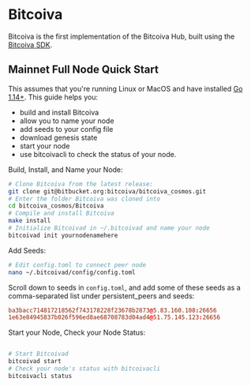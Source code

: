 # Bitcoiva

Bitcoiva is the first implementation of the Bitcoiva Hub, built using the [Bitcoiva SDK](https://github.com/BITCOIVA/Bitcoiva-sdk).
## Mainnet Full Node Quick Start

This assumes that you're running Linux or MacOS and have installed [Go 1.14+](https://golang.org/dl/).  This guide helps you:

* build and install Bitcoiva
* allow you to name your node
* add seeds to your config file
* download genesis state
* start your node
* use bitcoivacli to check the status of your node.

Build, Install, and Name your Node:

```bash
# Clone Bitcoiva from the latest release:
git clone git@bitbucket.org:bitcoiva/bitcoiva_cosmos.git
# Enter the folder Bitcoiva was cloned into
cd bitcoiva_cosmos/Bitcoiva
# Compile and install Bitcoiva
make install
# Initialize Bitcoivad in ~/.bitcoivad and name your node
bitcoivad init yournodenamehere
```

Add Seeds:

```bash
# Edit config.toml to connect peer node
nano ~/.bitcoivad/config/config.toml
```

Scroll down to seeds in `config.toml`, and add some of these seeds as a comma-separated list under persistent_peers and seeds:

```toml
ba3bacc714817218562f743178228f23678b2873@5.83.160.108:26656
1e63e84945837b026f596ed8ae68708783d04ad4@51.75.145.123:26656

```

Start your Node, Check your Node Status:

```bash

# Start Bitcoivad
bitcoivad start
# Check your node's status with bitcoivacli
bitcoivacli status
```




